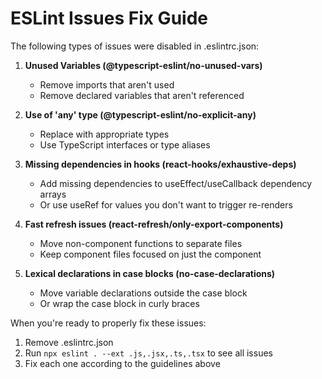 
# ESLint Issues Fix Guide

The following types of issues were disabled in .eslintrc.json:

1. **Unused Variables (@typescript-eslint/no-unused-vars)**
   - Remove imports that aren't used
   - Remove declared variables that aren't referenced
   
2. **Use of 'any' type (@typescript-eslint/no-explicit-any)**
   - Replace with appropriate types
   - Use TypeScript interfaces or type aliases
   
3. **Missing dependencies in hooks (react-hooks/exhaustive-deps)**
   - Add missing dependencies to useEffect/useCallback dependency arrays
   - Or use useRef for values you don't want to trigger re-renders
   
4. **Fast refresh issues (react-refresh/only-export-components)**
   - Move non-component functions to separate files
   - Keep component files focused on just the component
   
5. **Lexical declarations in case blocks (no-case-declarations)**
   - Move variable declarations outside the case block
   - Or wrap the case block in curly braces

When you're ready to properly fix these issues:
1. Remove .eslintrc.json
2. Run `npx eslint . --ext .js,.jsx,.ts,.tsx` to see all issues
3. Fix each one according to the guidelines above
